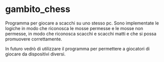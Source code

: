 # gambito_chess
Programma per giocare a scacchi su uno stesso pc.
Sono implementate le logiche in modo che riconosca le mosse permesse e le mosse non permesse,
in modo che riconosca scacchi e scacchi matti e che si possa promuovere correttamente.

In futuro vedrò di utilizzare il programma per permettere a giocatori di giocare da dispositivi diversi.
